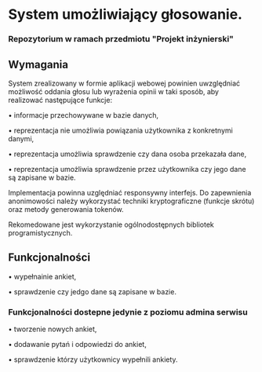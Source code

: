 # System umożliwiający głosowanie. 
### Repozytorium w ramach przedmiotu "Projekt inżynierski"

## Wymagania
System zrealizowany w formie aplikacji webowej powinien uwzględniać możliwość oddania głosu lub wyrażenia opinii w taki sposób, aby realizować następujące funkcje:

• informacje przechowywane w bazie danych,

• reprezentacja nie umożliwia powiązania użytkownika z konkretnymi danymi,

• reprezentacja umożliwia sprawdzenie czy dana osoba przekazała dane,

• reprezentacja umożliwia sprawdzenie przez użytkownika czy jego dane są zapisane w bazie.

Implementacja powinna uzględniać responsywny interfejs. Do zapewnienia anonimowości należy wykorzystać techniki kryptograficzne (funkcje skrótu) oraz metody generowania tokenów.

Rekomedowane jest wykorzystanie ogólnodostępnych bibliotek programistycznych.

## Funkcjonalności

• wypełnainie ankiet,

• sprawdzenie czy jedgo dane są zapisane w bazie.

### Funkcjonalności dostepne jedynie z poziomu admina serwisu
• tworzenie nowych ankiet,

• dodawanie pytań i odpowiedzi do ankiet,

• sprawdzenie którzy użytkownicy wypełnili ankiety.
